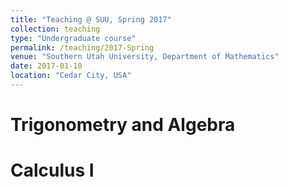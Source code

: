 ```yaml
---
title: "Teaching @ SUU, Spring 2017"
collection: teaching
type: "Undergraduate course"
permalink: /teaching/2017-Spring
venue: "Southern Utah University, Department of Mathematics"
date: 2017-01-10
location: "Cedar City, USA"
---
```


Trigonometry and Algebra
======

Calculus I
======

